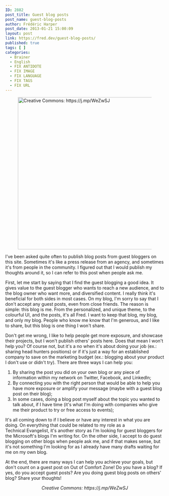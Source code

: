 ```yaml
---
ID: 2882
post_title: Guest blog posts
post_name: guest-blog-posts
author: Frédéric Harper
post_date: 2013-01-21 15:00:09
layout: post
link: https://fred.dev/guest-blog-posts/
published: true
tags: [ ]
categories:
  - Brainer
  - English
  - FIX ANTIDOTE
  - FIX IMAGE
  - FIX LANGUAGE
  - FIX TAGS
  - FIX URL
---
```

<figure><img class="aligncenter" src="http://fred.dev/wp-content/uploads/2013/01/2707705079_858aa47c98_z.jpg" alt="Creative Commons: https://j.mp/WeZwSJ" width="640" height="480" /></figure>
I've been asked quite often to publish blog posts from guest bloggers on this site. Sometimes it's like a press release from an agency, and sometimes it's from people in the community. I figured out that I would publish my thoughts around it, so I can refer to this post when people ask me.

First, let me start by saying that I find the guest blogging a good idea. It gives value to the guest blogger who wants to reach a new audience, and to the blog owner who want more, and diversified content. I really think it's beneficial for both sides in most cases. On my blog, I'm sorry to say that I don't accept any guest posts, even from close friends. The reason is simple: this blog is me. From the personalized, and unique theme, to the colourful UI, and the posts, it's all Fred. I want to keep that blog, my blog, and only my blog. People who know me know that I'm generous, and I like to share, but this blog is one thing I won't share.

Don't get me wrong, I like to help people get more exposure, and showcase their projects, but I won't publish others' posts here. Does that mean I won't help you? Of course not, but it's a no when it's about doing your job (ex.: sharing head hunters positions) or if it's just a way for an established company to save on the marketing budget (ex.: blogging about your product I don't use or didn't try). There are three ways I can help you:
<ol>
 	<li>By sharing the post you did on your own blog or any piece of information within my network on Twitter, Facebook, and LinkedIn;</li>
 	<li>By connecting you with the right person that would be able to help you have more exposure or amplify your message (maybe with a guest blog post on their blog);</li>
 	<li>In some cases, doing a blog post myself about the topic you wanted to talk about, if I have time (it's what I'm doing with companies who give me their product to try or free access to events);</li>
</ol>
It's all coming down to if I believe or have any interest in what you are doing. On everything that could be related to my role as a Technical Evangelist, it's another story as I'm looking for guest bloggers for the Microsoft's blogs I'm writing for. On the other side, I accept to do guest blogging on other blogs when people ask me, and if that makes sense, but it's not something I'm looking for as I already have many drafts waiting for me on my own blog.

At the end, there are many ways I can help you achieve your goals, but don't count on a guest post on Out of Comfort Zone! Do you have a blog? If yes, do you accept guest posts? Are you doing guest blog posts on others' blog? Share your thoughts!
<p style="text-align: center;"><em>Creative Commons: https://j.mp/WeZwSJ</em></p>